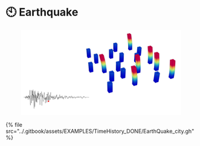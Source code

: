 # 🕙 Earthquake

<figure><img src="../.gitbook/assets/EXAMPLES/TimeHistory_DONE/EarthQuake_White.png" alt=""><figcaption></figcaption></figure>

{% file src="../.gitbook/assets/EXAMPLES/TimeHistory_DONE/EarthQuake_city.gh" %}

